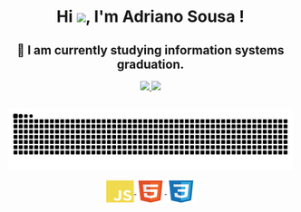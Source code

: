 
<h1 align="center">Hi <img src="https://raw.githubusercontent.com/kaueMarques/kaueMarques/master/hi.gif" height="30px">, I'm Adriano Sousa !</h1>


<h2 align="center">🌱 I am currently studying information systems graduation.</h2>

<!--
- 👀 I’m interested in ...
- 🌱 I’m currently learning Html, Css and Javascript
- 💞️ I’m looking to collaborate on ...
- 📫 How to reach me ...
-->


<div align="center">
  <a href="https://github.com/adriano-ssousa">
  <img height="170em" src="https://github-readme-stats.vercel.app/api?username=adriano-ssousa&show_icons=false&theme=radical&include_all_commits=false&count_private=true"/>
  <img height="170em" src="https://github-readme-stats.vercel.app/api/top-langs/?username=adriano-ssousa&layout=compact&langs_count=7&theme=radical"/>
</div>
  
 ##
 
  <!--
  <img align="center" alt="adriano-pic" height="150" style="border-radius:50px;" src="https://media.discordapp.net/attachments/639956127056134178/890373478988013628/Publicacoes_Instagram_1_1.png?width=676&height=676">
  <img align="center" alt="adriano-Csharp" height="30" width="40" src="https://raw.githubusercontent.com/devicons/devicon/master/icons/csharp/csharp-original.svg"> 
  <img<img align="center" alt="adriano-Ts" height="30" width="40" src="https://raw.githubusercontent.com/devicons/devicon/master/icons/typescript/typescript-plain.svg">
  <img align="center" alt="adriano-React" height="30" width="40" src="https://raw.githubusercontent.com/devicons/devicon/master/icons/react/react-original.svg">
  <img align="center" alt="adriano-Python" height="30" width="40" src="https://raw.githubusercontent.com/devicons/devicon/master/icons/python/python-original.svg">  
  
<div> 
  <a href="https://instagram.com/adriano_ssousa" target="_blank"><img src="https://img.shields.io/badge/-Instagram-%23E4405F?style=for-the-badge&logo=instagram&logoColor=white" target="_blank"></a>
 <a href="https://discord.gg/wagxzStdcR" target="_blank"><img src="https://img.shields.io/badge/Discord-7289DA?style=for-the-badge&logo=discord&logoColor=white" target="_blank"></a>
  <a href = "mailto:contatorafaballerini@gmail.com"><img src="https://img.shields.io/badge/-Gmail-%23333?style=for-the-badge&logo=gmail&logoColor=white" target="_blank"></a>
  <a href="https://www.linkedin.com/in/rafaella-ballerini-45875016a" target="_blank"><img src="https://img.shields.io/badge/-LinkedIn-%230077B5?style=for-the-badge&logo=linkedin&logoColor=white" target="_blank"></a> 
</div>
  -->
 
 <div align="center">
 
  ![Snake animation](https://github.com/adriano-ssousa/adriano-ssousa/blob/output/github-contribution-grid-snake.svg) 
  
</div>

<div style="display: inline_block" align="center">
  <img align="center" alt="adriano-Js" height="40" width="50" src="https://raw.githubusercontent.com/devicons/devicon/master/icons/javascript/javascript-plain.svg">
  <img align="center" alt="adriano-HTML" height="40" width="50" src="https://raw.githubusercontent.com/devicons/devicon/master/icons/html5/html5-original.svg">
  <img align="center" alt="adriano-CSS" height="40" width="50" src="https://raw.githubusercontent.com/devicons/devicon/master/icons/css3/css3-original.svg">
  </div>
  
 #

<!---
adriano-ssousa/adriano-ssousa is a ✨ special ✨ repository because its `README.md` (this file) appears on your GitHub profile.
You can click the Preview link to take a look at your changes.
--->

